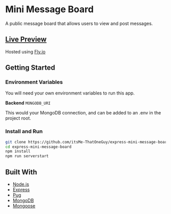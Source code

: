 # Mini Message Board

A public message board that allows users to view and post messages.

## [Live Preview](https://express-mini-message-board.fly.dev/messages)

Hosted using [Fly.io](https://fly.io/)

## Getting Started

### Environment Variables

You will need your own environment variables to run this app.

**Backend**
`MONGODB_URI`

This would your MongoDB connection, and can be added to an .env in the project root.

### Install and Run

```bash
git clone https://github.com/itsMe-ThatOneGuy/express-mini-message-board.git
cd express-mini-message-board
npm install
npm run serverstart
```

## Built With

- [Node.js](https://nodejs.org/en)
- [Express](https://expressjs.com/)
- [Pug](https://pugjs.org/api/getting-started.html)
- [MongoDB](https://www.mongodb.com/)
- [Mongoose](https://mongoosejs.com/docs/)

